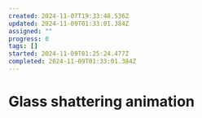 ```yaml
---
created: 2024-11-07T19:33:48.536Z
updated: 2024-11-09T01:33:01.384Z
assigned: ""
progress: 0
tags: []
started: 2024-11-09T01:25:24.477Z
completed: 2024-11-09T01:33:01.384Z
---
```


# Glass shattering animation
